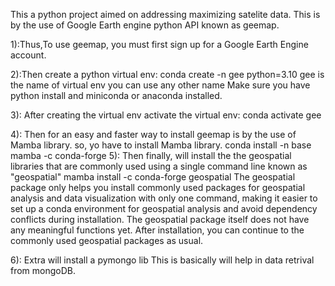 This a python project aimed on addressing maximizing satelite data. This is by the use of Google Earth engine python API known as geemap.

1):Thus,To use geemap, you must first sign up for a Google Earth Engine account.

2):Then create a python virtual env:
   conda create -n gee python=3.10
   gee is the name of virtual env you can use any other name
Make sure you have python install and miniconda or anaconda installed.

3): After creating the virtual env activate the virtual env:
    conda activate gee

4): Then for an easy and faster way to install  geemap is by the use of Mamba library. 
so, yo have to install Mamba library.
   conda install -n base mamba -c conda-forge
5): Then finally, will install the the geospatial libraries that are commonly used using a single command line known as "geospatial"
    mamba install -c conda-forge geospatial
The geospatial package only helps you install commonly used packages for geospatial analysis and data visualization with only one command, making it easier to set up a conda environment for geospatial analysis and avoid dependency conflicts during installation. The geospatial package itself does not have any meaningful functions yet. After installation, you can continue to the commonly used geospatial packages as usual.

6): Extra will install a pymongo lib 
This is basically will help in data retrival from mongoDB.

 
